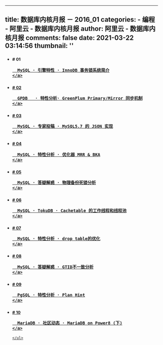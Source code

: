 
---
title: 数据库内核月报 － 2016_01
categories: 
    - 编程
    - 阿里云 - 数据库内核月报
author: 阿里云 - 数据库内核月报
comments: false
date: 2021-03-22 03:14:56
thumbnail: ''
---

<div>   
<ul class="posts">
      
<li>
  <h3>
    <small class="datetime muted" data-time="2016-01-01 00:00:00 +0800"># 01 </small>
    <a href="http://mysql.taobao.org/monthly/2016/01/01/" target="_blank">
      
      MySQL · 引擎特性 · InnoDB 事务锁系统简介
    </a>
  </h3>
</li>

<li>
  <h3>
    <small class="datetime muted" data-time="2016-01-02 00:00:00 +0800"># 02 </small>
    <a href="http://mysql.taobao.org/monthly/2016/01/02/" target="_blank">
      
      GPDB   · 特性分析· GreenPlum Primary/Mirror 同步机制
    </a>
  </h3>
</li>

<li>
  <h3>
    <small class="datetime muted" data-time="2016-01-03 00:00:00 +0800"># 03 </small>
    <a href="http://mysql.taobao.org/monthly/2016/01/03/" target="_blank">
      
      MySQL · 专家投稿 · MySQL5.7 的 JSON 实现
    </a>
  </h3>
</li>

<li>
  <h3>
    <small class="datetime muted" data-time="2016-01-04 00:00:00 +0800"># 04 </small>
    <a href="http://mysql.taobao.org/monthly/2016/01/04/" target="_blank">
      
      MySQL · 特性分析 · 优化器 MRR & BKA
    </a>
  </h3>
</li>

<li>
  <h3>
    <small class="datetime muted" data-time="2016-01-05 00:00:00 +0800"># 05 </small>
    <a href="http://mysql.taobao.org/monthly/2016/01/05/" target="_blank">
      
      MySQL · 答疑解惑 · 物理备份死锁分析
    </a>
  </h3>
</li>

<li>
  <h3>
    <small class="datetime muted" data-time="2016-01-06 00:00:00 +0800"># 06 </small>
    <a href="http://mysql.taobao.org/monthly/2016/01/06/" target="_blank">
      
      MySQL · TokuDB · Cachetable 的工作线程和线程池
    </a>
  </h3>
</li>

<li>
  <h3>
    <small class="datetime muted" data-time="2016-01-07 00:00:00 +0800"># 07 </small>
    <a href="http://mysql.taobao.org/monthly/2016/01/07/" target="_blank">
      
      MySQL · 特性分析 · drop table的优化
    </a>
  </h3>
</li>

<li>
  <h3>
    <small class="datetime muted" data-time="2016-01-08 00:00:00 +0800"># 08 </small>
    <a href="http://mysql.taobao.org/monthly/2016/01/08/" target="_blank">
      
      MySQL · 答疑解惑 · GTID不一致分析
    </a>
  </h3>
</li>

<li>
  <h3>
    <small class="datetime muted" data-time="2016-01-09 00:00:00 +0800"># 09 </small>
    <a href="http://mysql.taobao.org/monthly/2016/01/09/" target="_blank">
      
      PgSQL · 特性分析 · Plan Hint
    </a>
  </h3>
</li>

<li>
  <h3>
    <small class="datetime muted" data-time="2016-01-10 00:00:00 +0800"># 10 </small>
    <a href="http://mysql.taobao.org/monthly/2016/01/10/" target="_blank">
      
      MariaDB · 社区动态 · MariaDB on Power8 (下)
    </a>
  </h3>
</li>


    </ul>

    
</div>
            